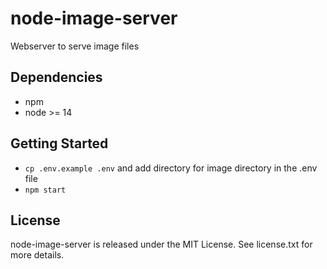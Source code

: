 # node-image-server

Webserver to serve image files

## Dependencies

* npm
* node >= 14

## Getting Started

* `cp .env.example .env` and add directory for image directory in the .env file
* `npm start`

## License

node-image-server is released under the MIT License. See license.txt for more details.